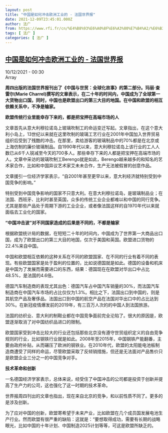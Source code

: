```yaml
---
layout: post
title: "中国是如何冲击欧洲工业的 - 法国世界报"
date: 2021-12-09T23:45:01.000Z
author: 法广
from: https://www.rfi.fr/cn/%E4%B8%93%E6%A0%8F%E6%A3%80%E7%B4%A2/%E6%B3%95%E5%9B%BD%E4%B8%96%E7%95%8C%E6%8A%A5/20211209-%E4%B8%AD%E5%9B%BD%E6%98%AF%E5%A6%82%E4%BD%95%E5%86%B2%E5%87%BB%E6%AC%A7%E6%B4%B2%E5%B7%A5%E4%B8%9A%E7%9A%84
tags: [ 法广 ]
categories: [ 法广 ]
---
```

<!--1639093501000-->
[中国是如何冲击欧洲工业的 - 法国世界报](https://www.rfi.fr/cn/%E4%B8%93%E6%A0%8F%E6%A3%80%E7%B4%A2/%E6%B3%95%E5%9B%BD%E4%B8%96%E7%95%8C%E6%8A%A5/20211209-%E4%B8%AD%E5%9B%BD%E6%98%AF%E5%A6%82%E4%BD%95%E5%86%B2%E5%87%BB%E6%AC%A7%E6%B4%B2%E5%B7%A5%E4%B8%9A%E7%9A%84)
------

<div>
<div>10/12/2021 - 00:30</div>Array<p><strong>                    周四出版的法国世界报刊出了《中国与世贸：全球化故事》的第二部分。玛丽·查雷尔(Marie Charrel)撰写的文章表示，在二十年的时间内，中国成为了全球第一大货物出口国，同时，中国也是欧盟出口的第三大目的地国。在中国和欧盟的相互依赖关系中，不净是输家。                </strong></p><div >                    <p><strong>欧盟传统行业里能幸存下来的，都是把宝押在高端市场的人</strong></p><p>文章首先从意大利穆拉诺岛上玻璃吹制工的命运变迁写起。文章指出，在这个意大利小岛上，13世纪以来就在这里吹制的玻璃工艺行业在2001年中国加入世界贸易组织后受到了残酷的冲击。在那里，卖给游客的玻璃制品中的70%都是在北京或上海仿制的廉价玻璃制品。自1990年代以来，意大利穆拉诺岛上该行业的工人人数已从6千人锐减至今天的700多人。那些幸存下来的人都是把宝押在高端市场的人。文章中采访的玻璃吹制工Berengo就是如此，Berengo越来越多的和知名的艺术家合作，比如和中国异议艺术家艾未未合作，生产无法被假冒的创意作品。</p><p>文章援引一位经济学家表示，“自2001年甚至更早以来，意大利经济就特别受到中国竞争的影响。”</p><p>特别受到中国竞争影响的国家不只意大利。在意大利穆拉诺岛，是玻璃制品业；在法国、西班牙、比利时甚至英国，众多的传统工业企业都难以和中国的同行竞争。尤其是那些产品处于周期下游的工业企业，或者像法国这样的自1970年代以来就面临去工业化的国家。</p><p><strong>“中国冲击波”对不同国家造成的后果是不同的，不都是输家</strong></p><p>根据欧盟统计局的数据，在短短二十年的时间内，中国成为了世界第一大商品出口国，成为了欧盟出口的第三大目的地国，仅次于美国和英国。欧盟进口货物的22.4%来自中国。</p><p>中国和欧盟相互依赖的这种关系在不同的欧盟国家、在不同的行业有着不同的表现。有些欧盟国家是处于盈利的位置的，比如说德国就是如此。德国的设备和机床是中国为了发展而需要进口的东西，结果：德国现在在欧盟对华出口中占比48.5%，是法国的4.6倍。</p><p>德国汽车制造商的表现尤其出色：德国汽车占中国汽车销量的30%，而法国汽车制造商在中国汽车市场的占比仅仅为1.3%。相比之下，法国出口到中国的，则是其航空产品及奢侈品。法国出口到中国的航空产品在法国对华出口中的占比达到30%。在新冠疫情爆发前的2019年，有三百万人次的的中国人到法国旅游。</p><p>法国的纺织业、意大利的制鞋业都在中国竞争面前完全沦陷了。很大的原因是，欧盟逐渐取消了对中国纺织品进口的限制。</p><p>欧盟国家受到冲击比较大的行业还包括那些北京没有遵守世贸组织定义的自由竞争规则的行业，比如钢铁行业就是如此。2008年至2015年，中国钢铁产能翻番，主要由政府补贴，从而碾压了欧洲的钢铁业。在2010年代，欧盟的太阳能电池板制造商遭受了同样的命运，尽管欧盟采取了反倾销措施，但还是无法面对产品售价只是欧盟企业三分之一的中国竞争对手。</p><p><strong>技术革命和创新</strong></p><p>一名德国经济学家表示，总体来说，经受住了中国冲击的公司都是投资于创新并提高了生产力的公司，这也强化了这一时期的技术革命。</p><p>世界报周四刊出的文章也指出，现在来自北京的竞争，和以前性质不同了。更多的是涉及创新。</p><p>为了应对中国的创新，欧盟寄希望于未来产业，比如欧盟在几个成员国发展电池生产行业。然而欧盟有很严重的缺陷：这就是：“要想取得成功，需要有长期的战略眼光，比如中国的十年计划、中国制造2025计划等等，可这是欧盟所缺乏的。</p>                                            <div data-selfpromo-newsletter>    </div>    <div data-selfpromo-app>    </div>                </div>
</div>
